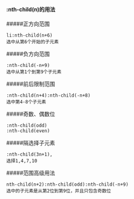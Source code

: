 #### :nth-child(n)的用法
#####正方向范围
```
li:nth-child(n+6)
选中从第6个开始的子元素
```

#####负方向范围
```
:nth-child(-n+9)
选中从第1个到第9个子元素
```

#####前后限制范围
```
:nth-child(n+4):nth-child(-n+8)
选中第4-8个子元素

```

#####奇数、偶数位
```
:nth-child(odd)
:nth-child(even)
```

#####隔选择子元素
```
:nth-child(3n+1),
选择1,4,7,10
```

#####范围高级用法
```
nth-child(n+2):nth-child(odd):nth-child(-n+9)
选中的子元素是从第2位到第9位，并且只包含奇数位
```